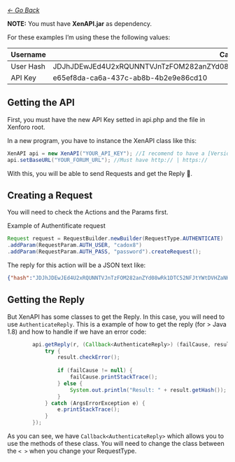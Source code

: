 *[<- Go Back](index.md)*

**NOTE:** You must have **XenAPI.jar** as dependency.

For these examples I’m using these the following values:

| Username | Cadox8 |
| --- | --- |
| User Hash | JDJhJDEwJEd4U2xRQUNNTVJnTzFOM282anZYd08wRk1DTC52NFJtYWtDVHZaNHo1SUZvR0hzUVpLTkU2 |
| API Key | e65ef8da-ca6a-437c-ab8b-4b2e9e86cd10 |

## Getting the API
First, you must have the new API Key setted in api.php and the file in Xenforo root.

In a new program, you have to instance the XenAPI class like this:
```java
XenAPI api = new XenAPI("YOUR_API_KEY"); //I recomend to have a [Version 4 UUID](http://uuidgenerator.net) as the Key
api.setBaseURL("YOUR_FORUM_URL"); //Must have http:// | https://
```

With this, you will be able to send Requests and get the Reply 💃.

## Creating a Request
You will need to check the Actions and the Params first.

Example of Authentificate request
```java
Request request = RequestBuilder.newBuilder(RequestType.AUTHENTICATE)
.addParam(RequestParam.AUTH_USER, "cadox8")
.addParam(RequestParam.AUTH_PASS, "password").createRequest();
```

The reply for this action will be a JSON text like:
```json
{"hash":"JDJhJDEwJEd4U2xRQUNNTVJnTzFOM282anZYd08wRk1DTC52NFJtYWtDVHZaNHo1SUZvR0hzUVpLTkU2"}
```

## Getting the Reply

But XenAPI has some classes to get the Reply. In this case, you will need to use ``AuthenticateReply``.
This is a example of how to get the reply (for > Java 1.8) and how to handle if we have an error code:

```java
        api.getReply(r, (Callback<AuthenticateReply>) (failCause, result)-> {
            try {
                result.checkError();
                
                if (failCause != null) {
                    failCause.printStackTrace();
                } else {
                    System.out.println("Result: " + result.getHash());
                }
            } catch (ArgsErrorException e) {
                e.printStackTrace();
            }
        });
```

As you can see, we have ``Callback<AuthenticateReply>`` which allows you to use the methods of these class. You will need to change the class between the ``< >`` when you change your RequestType.
